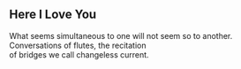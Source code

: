Here I Love You
---------------
What seems simultaneous to one will not seem so to another.  
Conversations of flutes, the recitation  
of bridges we call changeless current.  
